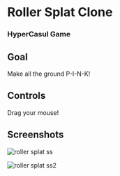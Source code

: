 # Roller Splat Clone

<h3> HyperCasul Game </h3> 

## Goal
Make all the ground P-I-N-K!

## Controls
Drag your mouse!

## Screenshots
![roller splat ss](https://user-images.githubusercontent.com/72252419/212222935-38098004-3c9b-4a44-b068-062e5dea84ac.png)
</br > 

![roller splat ss2](https://user-images.githubusercontent.com/72252419/212222944-ba3b45b4-7951-4845-9d83-6c6b9e6cd9d0.png)
